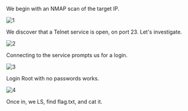 


We begin with an NMAP scan of the target IP.

![1](https://lh3.googleusercontent.com/KtQ090VJ9Lyndr4zxta1T-VAw3usQ7EsyMwAZuuurMZ-vmpSEMDjG8K1ayJUvG3DbpyYuohAwD3uBEWoFI2BJ47RlXBYbMWOotEyQJqDkT60_Uc8UoLVaCWqQqLsQstRuwUHMtvL)

We discover that a Telnet service is open, on port 23. Let's investigate.

![2](https://lh6.googleusercontent.com/9B6QWcBRyvmymiP6o07xn1lH9xl3qpjupfJYW-ika4v_hmJUAS7iraYQJmgcVXZv8tr_Yyt_ha7g2L_O10Ym6W0u7e74_t_ezmVjwaKgxUSigr9ihOwNFQjdSeAV6BpgvzSwRqQG)

Connecting to the service prompts us for a login.

![3](https://lh6.googleusercontent.com/99zxGpn3O-avRCJe5vmhYzz33var92P40z1Pe9OnvkayePBXnOqC-l5fp7e-o8ZQ_fdhIJ3BMYK1kTilqr5H2HRpiAdJtiiYFoDmDZUzJhM5GXChPJqRDJyAbCp7vcGXXsEFq330)

Login Root with no passwords works. 

![4](https://lh3.googleusercontent.com/6PTxvAMJaOXgEJbKz0ZUVTRAZWxHks7e4pSnbq3BUKzkRv-AHs6lmKTuUBfXhZe3dnfBOTUGj-rkLNQlR1ypUQ8M3_f8XOmTLUdvBlrdWEt_4bVtdVh_3HJo4zkvvtYKm5VbOcfK)

Once in, we LS, find flag.txt, and cat it.
